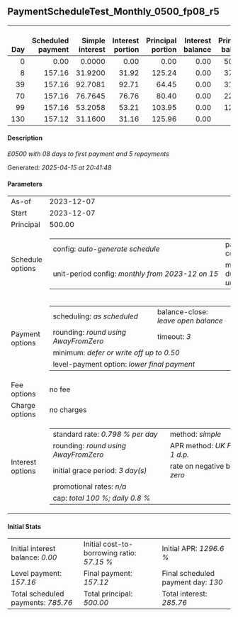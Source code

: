 <h2>PaymentScheduleTest_Monthly_0500_fp08_r5</h2>
<table>
    <thead style="vertical-align: bottom;">
        <th style="text-align: right;">Day</th>
        <th style="text-align: right;">Scheduled payment</th>
        <th style="text-align: right;">Simple interest</th>
        <th style="text-align: right;">Interest portion</th>
        <th style="text-align: right;">Principal portion</th>
        <th style="text-align: right;">Interest balance</th>
        <th style="text-align: right;">Principal balance</th>
        <th style="text-align: right;">Total simple interest</th>
        <th style="text-align: right;">Total interest</th>
        <th style="text-align: right;">Total principal</th>
    </thead>
    <tr style="text-align: right;">
        <td class="ci00">0</td>
        <td class="ci01" style="white-space: nowrap;">0.00</td>
        <td class="ci02">0.0000</td>
        <td class="ci03">0.00</td>
        <td class="ci04">0.00</td>
        <td class="ci05">0.00</td>
        <td class="ci06">500.00</td>
        <td class="ci07">0.0000</td>
        <td class="ci08">0.00</td>
        <td class="ci09">0.00</td>
    </tr>
    <tr style="text-align: right;">
        <td class="ci00">8</td>
        <td class="ci01" style="white-space: nowrap;">157.16</td>
        <td class="ci02">31.9200</td>
        <td class="ci03">31.92</td>
        <td class="ci04">125.24</td>
        <td class="ci05">0.00</td>
        <td class="ci06">374.76</td>
        <td class="ci07">31.9200</td>
        <td class="ci08">31.92</td>
        <td class="ci09">125.24</td>
    </tr>
    <tr style="text-align: right;">
        <td class="ci00">39</td>
        <td class="ci01" style="white-space: nowrap;">157.16</td>
        <td class="ci02">92.7081</td>
        <td class="ci03">92.71</td>
        <td class="ci04">64.45</td>
        <td class="ci05">0.00</td>
        <td class="ci06">310.31</td>
        <td class="ci07">124.6281</td>
        <td class="ci08">124.63</td>
        <td class="ci09">189.69</td>
    </tr>
    <tr style="text-align: right;">
        <td class="ci00">70</td>
        <td class="ci01" style="white-space: nowrap;">157.16</td>
        <td class="ci02">76.7645</td>
        <td class="ci03">76.76</td>
        <td class="ci04">80.40</td>
        <td class="ci05">0.00</td>
        <td class="ci06">229.91</td>
        <td class="ci07">201.3926</td>
        <td class="ci08">201.39</td>
        <td class="ci09">270.09</td>
    </tr>
    <tr style="text-align: right;">
        <td class="ci00">99</td>
        <td class="ci01" style="white-space: nowrap;">157.16</td>
        <td class="ci02">53.2058</td>
        <td class="ci03">53.21</td>
        <td class="ci04">103.95</td>
        <td class="ci05">0.00</td>
        <td class="ci06">125.96</td>
        <td class="ci07">254.5984</td>
        <td class="ci08">254.60</td>
        <td class="ci09">374.04</td>
    </tr>
    <tr style="text-align: right;">
        <td class="ci00">130</td>
        <td class="ci01" style="white-space: nowrap;">157.12</td>
        <td class="ci02">31.1600</td>
        <td class="ci03">31.16</td>
        <td class="ci04">125.96</td>
        <td class="ci05">0.00</td>
        <td class="ci06">0.00</td>
        <td class="ci07">285.7584</td>
        <td class="ci08">285.76</td>
        <td class="ci09">500.00</td>
    </tr>
</table>
<h4>Description</h4>
<p><i>£0500 with 08 days to first payment and 5 repayments</i></p>
<p>Generated: <i>2025-04-15 at 20:41:48</i></p>
<h4>Parameters</h4>
<table>
    <tr>
        <td>As-of</td>
        <td>2023-12-07</td>
    </tr>
    <tr>
        <td>Start</td>
        <td>2023-12-07</td>
    </tr>
    <tr>
        <td>Principal</td>
        <td>500.00</td>
    </tr>
    <tr>
        <td>Schedule options</td>
        <td>
            <table>
                <tr>
                    <td>config: <i>auto-generate schedule</i></td>
                    <td>payment count: <i>5</i></td>
                </tr>
                <tr>
                    <td style="white-space: nowrap;">unit-period config: <i>monthly from 2023-12 on 15</i></td>
                    <td>max duration: <i>unlimited</i></td>
                </tr>
            </table>
        </td>
    </tr>
    <tr>
        <td>Payment options</td>
        <td>
            <table>
                <tr>
                    <td>scheduling: <i>as scheduled</i></td>
                    <td>balance-close: <i>leave&nbsp;open&nbsp;balance</i></td>
                </tr>
                <tr>
                    <td>rounding: <i>round using AwayFromZero</i></td>
                    <td>timeout: <i>3</i></td>
                </tr>
                <tr>
                    <td colspan='2'>minimum: <i>defer&nbsp;or&nbsp;write&nbsp;off&nbsp;up&nbsp;to&nbsp;0.50</i></td>
                </tr>
                <tr>
                    <td colspan='2'>level-payment option: <i>lower&nbsp;final&nbsp;payment</i></td>
                </tr>
            </table>
        </td>
    </tr>
    <tr>
        <td>Fee options</td>
        <td>no fee
        </td>
    </tr>
    <tr>
        <td>Charge options</td>
        <td>no charges
        </td>
    </tr>
    <tr>
        <td>Interest options</td>
        <td>
            <table>
                <tr>
                    <td>standard rate: <i>0.798 % per day</i></td>
                    <td>method: <i>simple</i></td>
                </tr>
                <tr>
                    <td>rounding: <i>round using AwayFromZero</i></td>
                    <td>APR method: <i>UK FCA to 1 d.p.</i></td>
                </tr>
                <tr>
                    <td>initial grace period: <i>3 day(s)</i></td>
                    <td>rate on negative balance: <i>zero</i></td>
                </tr>
                <tr>
                    <td colspan="2">promotional rates: <i><i>n/a</i></i></td>
                </tr>
                <tr>
                    <td colspan="2">cap: <i>total 100 %; daily 0.8 %</td>
                </tr>
            </table>
        </td>
    </tr>
</table>
<h4>Initial Stats</h4>
<table>
    <tr>
        <td>Initial interest balance: <i>0.00</i></td>
        <td>Initial cost-to-borrowing ratio: <i>57.15 %</i></td>
        <td>Initial APR: <i>1296.6 %</i></td>
    </tr>
    <tr>
        <td>Level payment: <i>157.16</i></td>
        <td>Final payment: <i>157.12</i></td>
        <td>Final scheduled payment day: <i>130</i></td>
    </tr>
    <tr>
        <td>Total scheduled payments: <i>785.76</i></td>
        <td>Total principal: <i>500.00</i></td>
        <td>Total interest: <i>285.76</i></td>
    </tr>
</table>

